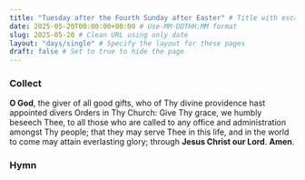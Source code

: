 ```yaml
---
title: "Tuesday after the Fourth Sunday after Easter" # Title with escaped quotes
date: 2025-05-20T00:00:00+00:00 # Use-MM-DDTHH:MM format
slug: 2025-05-20 # Clean URL using only date
layout: "days/single" # Specify the layout for these pages
draft: false # Set to true to hide the page
---
```


### Collect

**O God**, the giver of all good gifts, who of Thy divine providence hast appointed divers Orders in Thy Church: Give Thy grace, we humbly beseech Thee, to all those who are called to any office and administration amongst Thy people; that they may serve Thee in this life, and in the world to come may attain everlasting glory; through **Jesus Christ our Lord**. **Amen**.


### Hymn